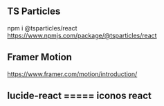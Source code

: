 ## TS Particles
npm i @tsparticles/react
https://www.npmjs.com/package/@tsparticles/react

## Framer Motion
https://www.framer.com/motion/introduction/

## lucide-react   ===== iconos react